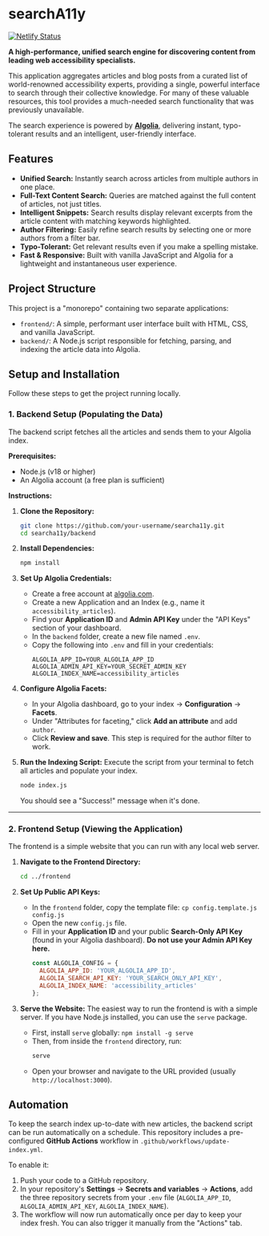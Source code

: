 # searchA11y

[![Netlify Status](https://api.netlify.com/api/v1/badges/e17882c3-e6f0-44cc-88fd-1ecc8d1d2975/deploy-status)](https://app.netlify.com/projects/searcha11y/deploys)

**A high-performance, unified search engine for discovering content from leading web accessibility specialists.**

This application aggregates articles and blog posts from a curated list of world-renowned accessibility experts, providing a single, powerful interface to search through their collective knowledge. For many of these valuable resources, this tool provides a much-needed search functionality that was previously unavailable.

The search experience is powered by [**Algolia**](https://www.algolia.com/), delivering instant, typo-tolerant results and an intelligent, user-friendly interface.

## Features

*   **Unified Search:** Instantly search across articles from multiple authors in one place.
*   **Full-Text Content Search:** Queries are matched against the full content of articles, not just titles.
*   **Intelligent Snippets:** Search results display relevant excerpts from the article content with matching keywords highlighted.
*   **Author Filtering:** Easily refine search results by selecting one or more authors from a filter bar.
*   **Typo-Tolerant:** Get relevant results even if you make a spelling mistake.
*   **Fast & Responsive:** Built with vanilla JavaScript and Algolia for a lightweight and instantaneous user experience.

## Project Structure

This project is a "monorepo" containing two separate applications:

*   `frontend/`: A simple, performant user interface built with HTML, CSS, and vanilla JavaScript.
*   `backend/`: A Node.js script responsible for fetching, parsing, and indexing the article data into Algolia.

## Setup and Installation

Follow these steps to get the project running locally.

### 1. Backend Setup (Populating the Data)

The backend script fetches all the articles and sends them to your Algolia index.

**Prerequisites:**
*   Node.js (v18 or higher)
*   An Algolia account (a free plan is sufficient)

**Instructions:**

1.  **Clone the Repository:**
    ```bash
    git clone https://github.com/your-username/searcha11y.git
    cd searcha11y/backend
    ```

2.  **Install Dependencies:**
    ```bash
    npm install
    ```

3.  **Set Up Algolia Credentials:**
    *   Create a free account at [algolia.com](https://www.algolia.com).
    *   Create a new Application and an Index (e.g., name it `accessibility_articles`).
    *   Find your **Application ID** and **Admin API Key** under the "API Keys" section of your dashboard.
    *   In the `backend` folder, create a new file named `.env`.
    *   Copy the following into `.env` and fill in your credentials:
        ```env
        ALGOLIA_APP_ID=YOUR_ALGOLIA_APP_ID
        ALGOLIA_ADMIN_API_KEY=YOUR_SECRET_ADMIN_KEY
        ALGOLIA_INDEX_NAME=accessibility_articles
        ```

4.  **Configure Algolia Facets:**
    *   In your Algolia dashboard, go to your index -> **Configuration** -> **Facets**.
    *   Under "Attributes for faceting," click **Add an attribute** and add `author`.
    *   Click **Review and save**. This step is required for the author filter to work.

5.  **Run the Indexing Script:**
    Execute the script from your terminal to fetch all articles and populate your index.
    ```bash
    node index.js
    ```
    You should see a "Success!" message when it's done.

---

### 2. Frontend Setup (Viewing the Application)

The frontend is a simple website that you can run with any local web server.

1.  **Navigate to the Frontend Directory:**
    ```bash
    cd ../frontend
    ```

2.  **Set Up Public API Keys:**
    *   In the `frontend` folder, copy the template file: `cp config.template.js config.js`
    *   Open the new `config.js` file.
    *   Fill in your **Application ID** and your public **Search-Only API Key** (found in your Algolia dashboard). **Do not use your Admin API Key here.**
        ```javascript
        const ALGOLIA_CONFIG = {
          ALGOLIA_APP_ID: 'YOUR_ALGOLIA_APP_ID',
          ALGOLIA_SEARCH_API_KEY: 'YOUR_SEARCH_ONLY_API_KEY',
          ALGOLIA_INDEX_NAME: 'accessibility_articles'
        };
        ```

3.  **Serve the Website:**
    The easiest way to run the frontend is with a simple server. If you have Node.js installed, you can use the `serve` package.
    *   First, install `serve` globally: `npm install -g serve`
    *   Then, from inside the `frontend` directory, run:
        ```bash
        serve
        ```
    *   Open your browser and navigate to the URL provided (usually `http://localhost:3000`).

## Automation

To keep the search index up-to-date with new articles, the backend script can be run automatically on a schedule. This repository includes a pre-configured **GitHub Actions** workflow in `.github/workflows/update-index.yml`.

To enable it:
1.  Push your code to a GitHub repository.
2.  In your repository's **Settings** -> **Secrets and variables** -> **Actions**, add the three repository secrets from your `.env` file (`ALGOLIA_APP_ID`, `ALGOLIA_ADMIN_API_KEY`, `ALGOLIA_INDEX_NAME`).
3.  The workflow will now run automatically once per day to keep your index fresh. You can also trigger it manually from the "Actions" tab.
